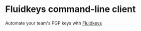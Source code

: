 # Fluidkeys command-line client

Automate your team's PGP keys with [Fluidkeys](https://www.fluidkeys.com)
